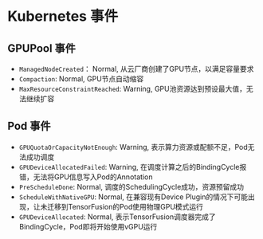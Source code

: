 # Kubernetes 事件

## GPUPool 事件

- `ManagedNodeCreated`： Normal, 从云厂商创建了GPU节点，以满足容量要求
- `Compaction`: Normal, GPU节点自动缩容
- `MaxResourceConstraintReached`: Warning, GPU池资源达到预设最大值，无法继续扩容

## Pod 事件

- `GPUQuotaOrCapacityNotEnough`: Warning, 表示算力资源或配额不足，Pod无法成功调度
- `GPUDeviceAllocatedFailed`: Warning, 在调度计算之后的BindingCycle报错，无法将GPU信息写入Pod的Annotation
- `PreScheduleDone`: Normal, 调度的SchedulingCycle成功，资源预留成功
- `ScheduleWithNativeGPU`: Normal, 在兼容现有Device Plugin的情况下可能出现，让未迁移到TensorFusion的Pod使用物理GPU模式运行
- `GPUDeviceAllocated`: Normal, 表示TensorFusion调度器完成了BindingCycle，Pod即将开始使用vGPU运行
